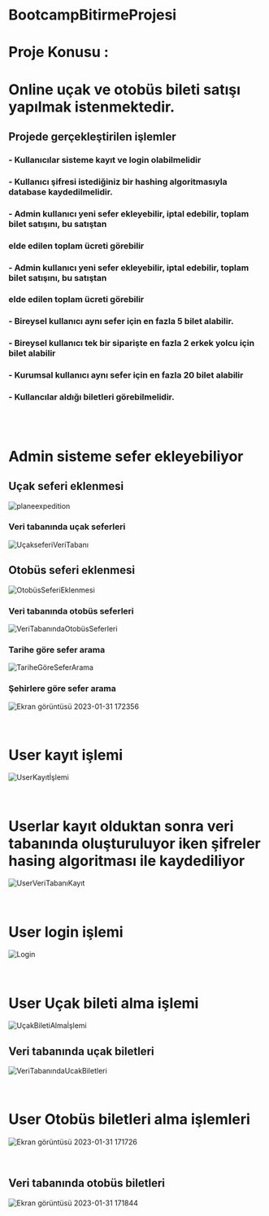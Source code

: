 # BootcampBitirmeProjesi

# Proje Konusu : 
# Online uçak ve otobüs bileti satışı yapılmak istenmektedir.
## Projede gerçekleştirilen işlemler

### -  Kullanıcılar sisteme kayıt ve login olabilmelidir
### -  Kullanıcı şifresi istediğiniz bir hashing algoritmasıyla database kaydedilmelidir.
### -  Admin kullanıcı yeni sefer ekleyebilir, iptal edebilir, toplam bilet satışını, bu satıştan 
### elde edilen toplam ücreti görebilir
### -  Admin kullanıcı yeni sefer ekleyebilir, iptal edebilir, toplam bilet satışını, bu satıştan 
### elde edilen toplam ücreti görebilir
### -  Bireysel kullanıcı aynı sefer için en fazla 5 bilet alabilir.
### -  Bireysel kullanıcı tek bir siparişte en fazla 2 erkek yolcu için bilet alabilir
### -  Kurumsal kullanıcı aynı sefer için en fazla 20 bilet alabilir
### -  Kullancılar aldığı biletleri görebilmelidir. 

<br><br> 
# Admin sisteme sefer ekleyebiliyor
## Uçak seferi eklenmesi
![planeexpedition](https://user-images.githubusercontent.com/54630694/215789968-870d7939-66ff-40e0-a813-cb9e7f2ab405.png)

### Veri tabanında uçak seferleri
![UçakseferiVeriTabanı](https://user-images.githubusercontent.com/54630694/215796615-f3bde274-9114-4884-95b5-c4a0df8ae9e7.png)
<br> 
## Otobüs seferi eklenmesi
![OtobüsSeferiEklenmesi](https://user-images.githubusercontent.com/54630694/215798196-44eb85d4-58a6-4de8-a570-1d74b675a43a.png)


### Veri tabanında otobüs seferleri

![VeriTabanındaOtobüsSeferleri](https://user-images.githubusercontent.com/54630694/215797991-27cd1443-0276-4c0d-99dc-359595c87683.png)


### Tarihe göre sefer arama

![TariheGöreSeferArama](https://user-images.githubusercontent.com/54630694/215798735-51cefcea-bd42-4462-82ac-00ab83c99491.png)


### Şehirlere göre sefer arama

![Ekran görüntüsü 2023-01-31 172356](https://user-images.githubusercontent.com/54630694/215786598-fdd036f0-e968-48c5-b1e0-975f6b3b2aac.png)

<br>

# User kayıt işlemi

![UserKayıtİşlemi](https://user-images.githubusercontent.com/54630694/215799308-99ec24db-cbc7-4ef1-9661-1b5d1d33f400.png)

<br>

# Userlar kayıt olduktan sonra veri tabanında oluşturuluyor iken şifreler hasing algoritması ile kaydediliyor

![UserVeriTabanıKayıt](https://user-images.githubusercontent.com/54630694/215799714-2b18c7a0-3da1-4b9b-9fd2-4a36ed0544dc.png)

<br>

# User login işlemi

![Login](https://user-images.githubusercontent.com/54630694/215800907-028f44ba-bc40-48c2-824c-f5a33830bc50.png)

<br>

# User Uçak bileti alma işlemi 

![UçakBiletiAlmaİşlemi](https://user-images.githubusercontent.com/54630694/215802096-c6f89c84-5276-4d51-88b5-553600e22010.png)


## Veri tabanında uçak biletleri

![VeriTabanındaUcakBiletleri](https://user-images.githubusercontent.com/54630694/215802350-43576d70-dcc1-4c82-ba31-f9815b234da3.png)

<br>

# User Otobüs biletleri alma işlemleri

![Ekran görüntüsü 2023-01-31 171726](https://user-images.githubusercontent.com/54630694/215784979-d7bc8d76-b3fb-4eab-a1da-059cb23a219e.png)

<br>

## Veri tabanında otobüs biletleri

![Ekran görüntüsü 2023-01-31 171844](https://user-images.githubusercontent.com/54630694/215785299-1924e09a-2b9d-459f-97a4-c54e297a311b.png)

<br>






